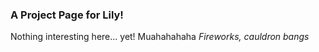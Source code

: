 ### A Project Page for Lily!

Nothing interesting here... yet! Muahahahaha *Fireworks, cauldron bangs*
